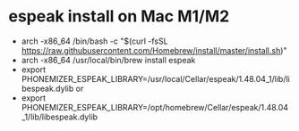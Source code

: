 # espeak install on Mac M1/M2

- arch -x86_64 /bin/bash -c "$(curl -fsSL https://raw.githubusercontent.com/Homebrew/install/master/install.sh)"
- arch -x86_64 /usr/local/bin/brew install espeak
- export PHONEMIZER_ESPEAK_LIBRARY=/usr/local/Cellar/espeak/1.48.04_1/lib/libespeak.dylib
or
- export PHONEMIZER_ESPEAK_LIBRARY=/opt/homebrew/Cellar/espeak/1.48.04_1/lib/libespeak.dylib

